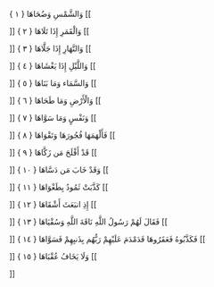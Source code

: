 وَالشَّمْسِ وَضُحَاهَا { ۱ }
[[


]] 
وَالْقَمَرِ إِذَا تَلَاهَا { ۲ }
[[


]] 
وَالنَّهَارِ إِذَا جَلَّاهَا { ۳ }
[[


]] 
وَاللَّيْلِ إِذَا يَغْشَاهَا { ٤ }
[[


]] 
وَالسَّمَاء وَمَا بَنَاهَا { ٥ }
[[


]] 
وَالْأَرْضِ وَمَا طَحَاهَا { ٦ }
[[


]] 
وَنَفْسٍ وَمَا سَوَّاهَا { ٧ }
[[


]] 
فَأَلْهَمَهَا فُجُورَهَا وَتَقْوَاهَا { ۸ }
[[


]] 
قَدْ أَفْلَحَ مَن زَكَّاهَا { ۹ }
[[


]] 
وَقَدْ خَابَ مَن دَسَّاهَا { ۱۰ }
[[


]] 
كَذَّبَتْ ثَمُودُ بِطَغْوَاهَا { ۱۱ }
[[


]] 
إِذِ انبَعَثَ أَشْقَاهَا { ۱۲ }
[[


]] 
فَقَالَ لَهُمْ رَسُولُ اللَّهِ نَاقَةَ اللَّهِ وَسُقْيَاهَا { ۱۳ }
[[


]] 
فَكَذَّبُوهُ فَعَقَرُوهَا فَدَمْدَمَ عَلَيْهِمْ رَبُّهُم بِذَنبِهِمْ فَسَوَّاهَا { ۱٤ }
[[


]] 
وَلَا يَخَافُ عُقْبَاهَا { ۱٥ }
[[


]]